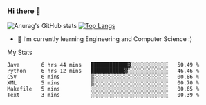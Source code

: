 ### Hi there 👋

![Anurag's GitHub stats](https://github-readme-stats.vercel.app/api?username=MatteoIorio11&show_icons=true&theme=dark) 
[![Top Langs](https://github-readme-stats.vercel.app/api/top-langs/?username=MatteoIorio11&theme=dark)](https://github.com/MatteoIorio11/github-readme-stats)

- 🌱 I’m currently learning Engineering and Computer Science :)

<!--
**MatteoIorio11/MatteoIorio11** is a ✨ _special_ ✨ repository because its `README.md` (this file) appears on your GitHub profile.

Here are some ideas to get you started:

- 🔭 I’m currently working on ...
- 🌱 I’m currently learning ...
- 👯 I’m looking to collaborate on ...
- 🤔 I’m looking for help with ...
- 💬 Ask me about ...
- 📫 How to reach me: ...
- 😄 Pronouns: ...
- ⚡ Fun fact: ...
-->
My Stats
<!--START_SECTION:waka-->

```text
Java       6 hrs 44 mins   ████████████▓░░░░░░░░░░░░   50.49 %
Python     6 hrs 12 mins   ███████████▓░░░░░░░░░░░░░   46.46 %
CSV        6 mins          ▒░░░░░░░░░░░░░░░░░░░░░░░░   00.86 %
XML        5 mins          ▒░░░░░░░░░░░░░░░░░░░░░░░░   00.70 %
Makefile   5 mins          ░░░░░░░░░░░░░░░░░░░░░░░░░   00.65 %
Text       3 mins          ░░░░░░░░░░░░░░░░░░░░░░░░░   00.39 %
```

<!--END_SECTION:waka-->
